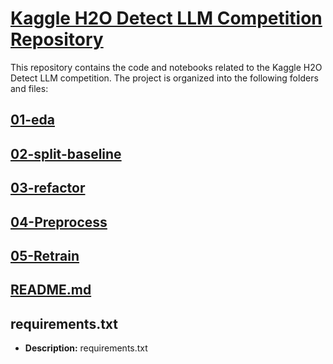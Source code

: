 # [Kaggle H2O Detect LLM Competition Repository](https://www.kaggle.com/competitions/h2oai-predict-the-llm)

This repository contains the code and notebooks related to the Kaggle H2O Detect LLM competition. The project is organized into the following folders and files:

## [01-eda](01-eda/1-basic-eda.ipynb)

## [02-split-baseline](02-split-baseline/02-transformers-distilbert-split-n-baseline.ipynb)

## [03-refactor](03-refactor/03-refactor.ipynb)

## [04-Preprocess](04-Preprocess/preprocess.ipynb)

## [05-Retrain](05-Retrain/04-retrain.ipynb)

## [README.md](README.md)

## requirements.txt
- **Description:** requirements.txt



